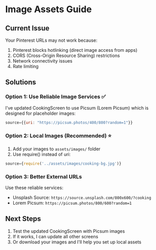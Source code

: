 # Image Assets Guide

## Current Issue
Your Pinterest URLs may not work because:
1. Pinterest blocks hotlinking (direct image access from apps)
2. CORS (Cross-Origin Resource Sharing) restrictions
3. Network connectivity issues
4. Rate limiting

## Solutions

### Option 1: Use Reliable Image Services ✅
I've updated CookingScreen to use Picsum (Lorem Picsum) which is designed for placeholder images:
```jsx
source={{uri: "https://picsum.photos/400/800?random=1"}}
```

### Option 2: Local Images (Recommended) ⭐
1. Add your images to `assets/images/` folder
2. Use require() instead of uri:
```jsx
source={require('../assets/images/cooking-bg.jpg')}
```

### Option 3: Better External URLs
Use these reliable services:
- Unsplash Source: `https://source.unsplash.com/800x600/?cooking`
- Lorem Picsum: `https://picsum.photos/800/600?random=1`

## Next Steps
1. Test the updated CookingScreen with Picsum images
2. If it works, I can update all other screens
3. Or download your images and I'll help you set up local assets